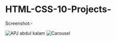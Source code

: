 # HTML-CSS-10-Projects-

Screenshot:-

![APJ abdul kalam](https://github.com/Devesh-20/HTML-CSS-10-Projects-/assets/103423370/c42a1e0e-1a71-4350-83e2-ebf6eafbe13b)
![Carousel](https://github.com/Devesh-20/HTML-CSS-10-Projects-/assets/103423370/71f0a9a8-f9f4-40db-952d-3259d43f8883)
